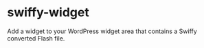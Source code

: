 swiffy-widget
=============

Add a widget to your WordPress widget area that contains a Swiffy converted Flash file.
